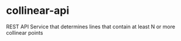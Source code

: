# collinear-api
REST API Service that determines lines that contain at least N or more collinear points
